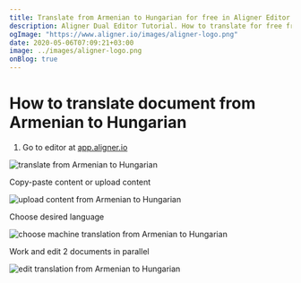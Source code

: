 ```yaml
---
title: Translate from Armenian to Hungarian for free in Aligner Editor
description: Aligner Dual Editor Tutorial. How to translate for free from Armenian to Hungarian. Aligner is multilingual document management platform. 
ogImage: "https://www.aligner.io/images/aligner-logo.png"
date: 2020-05-06T07:09:21+03:00
image: ../images/aligner-logo.png
onBlog: true
---
```


# How to translate document from Armenian to Hungarian

1. Go to editor at [app.aligner.io](https://app.aligner.io "Aligner App web page")

![translate from Armenian to Hungarian](../aligner-blank-editor.png "translate from Armenian to Hungarian")

Copy-paste content or upload content

![upload content from Armenian to Hungarian](../aligner-uploaded-document.png "upload content from Armenian to Hungarian")

Choose desired language

![choose machine translation from Armenian to Hungarian](../aligner-language-dropdown.png "choose machine translation from Armenian to Hungarian")

Work and edit 2 documents in parallel

![edit translation from Armenian to Hungarian](../aligner-double-sitded-editor.png "edit translation from Armenian to Hungarian")

